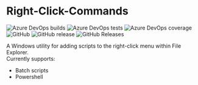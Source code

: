 # Right-Click-Commands
![Azure DevOps builds](https://img.shields.io/azure-devops/build/tobysmith568/Right%20Click%20Commands/1.svg?label=Build)
![Azure DevOps tests](https://img.shields.io/azure-devops/tests/tobysmith568/Right%20Click%20Commands/1.svg?label=Unit%20Tests&compact_message)
![Azure DevOps coverage](https://img.shields.io/azure-devops/coverage/tobysmith568/Right%20Click%20Commands/1.svg?label=Code%20Coverage)
![GitHub](https://img.shields.io/github/license/tobysmith568/Right-Click-Commands.svg?label=Licence)
![GitHub release](https://img.shields.io/github/release/tobysmith568/Right-Click-Commands.svg?label=Release)
![GitHub Releases](https://img.shields.io/github/downloads/tobysmith568/Right-Click-Commands/latest/total.svg?label=Downloads)

A Windows utility for adding scripts to the right-click menu within File Explorer.  
Currently supports:
- Batch scripts
- Powershell
